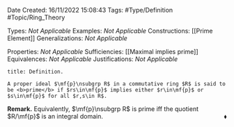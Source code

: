 <div class="topSpace"></div>

Date Created: 16/11/2022 15:08:43
Tags: #Type/Definition #Topic/Ring_Theory

Types: <i>Not Applicable</i>
Examples: <i>Not Applicable</i>
Constructions: [[Prime Element]]
Generalizations: <i>Not Applicable</i>

Properties: <i>Not Applicable</i>
Sufficiencies: [[Maximal implies prime]]
Equivalences: <i>Not Applicable</i>
Justifications: <i>Not Applicable</i>

``` ad-Definition
title: Definition.

A proper ideal $\mf{p}\nsubgrp R$ in a commutative ring $R$ is said to be <b>prime</b> if $rs\in\mf{p}$ implies either $r\in\mf{p}$ or $s\in\mf{p}$ for all $r,s\in R$.

```

<b>Remark.</b> Equivalently, $\mf{p}\nsubgrp R$ is prime iff the quotient $R/\mf{p}$ is an integral domain.<span style="float:right;">$\blacklozenge$</span>

